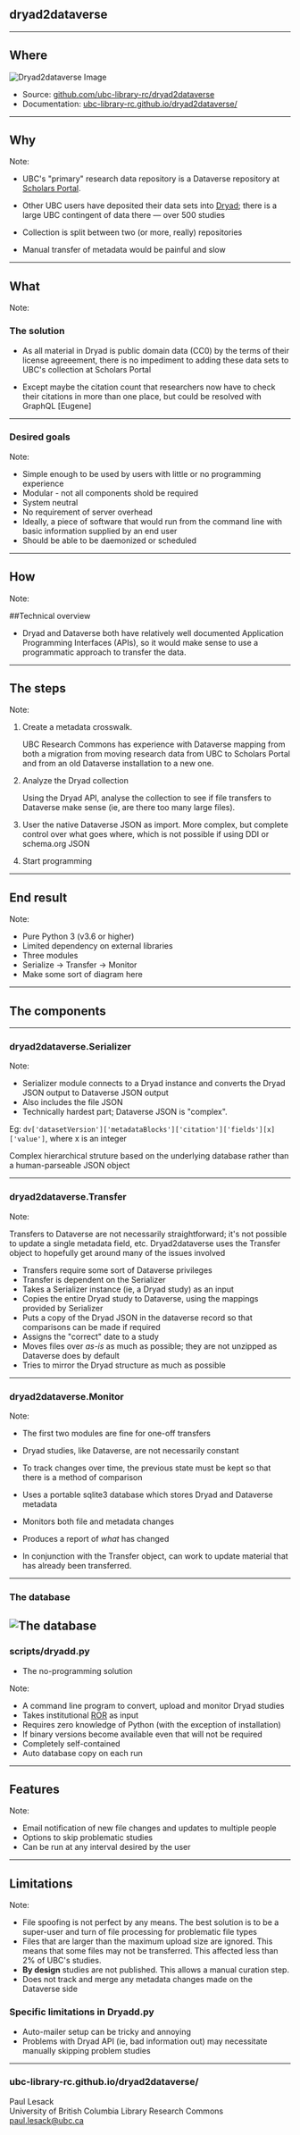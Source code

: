 ## dryad2dataverse

---

## Where 

![Dryad2dataverse Image](Images/dryad2dataverseLogo.png)

* Source: [github.com/ubc-library-rc/dryad2dataverse](https://github.com/ubc-library-rc/dryad2dataverse)
* Documentation: [ubc-library-rc.github.io/dryad2dataverse/](https://ubc-library-rc.github.io/dryad2dataverse/)

---

## Why 

Note:

* UBC's "primary" research data repository is a Dataverse repository at [Scholars Portal](https://dataverse.scholarsportal.info).

* Other UBC users have deposited their data sets into [Dryad](https://datadryad.org); there is a large UBC contingent of data there — over 500 studies

* Collection is split between two (or more, really) repositories

* Manual transfer of metadata would be painful and slow

---

## What

Note:

### The solution

* As all material in Dryad is public domain data (CC0) by the terms of their license agreeement, there is no impediment to adding these data sets to UBC's collection at Scholars Portal

* Except maybe the citation count that researchers now have to check their citations in more than one place, but could be resolved with GraphQL [Eugene]

---

### Desired goals

Note:

* Simple enough to be used by users with little or no programming experience
* Modular - not all components shold be required
* System neutral
* No requirement of server overhead
* Ideally, a piece of software that would run from the command line with basic information supplied by an end user
* Should be able to be daemonized or scheduled

---

## How

Note:

##Technical overview 

* Dryad and Dataverse both have relatively well documented Application Programming Interfaces (APIs), so it would make sense to use a programmatic approach to transfer the data.

---

## The steps

Note:

1. Create a metadata crosswalk.

	UBC Research Commons has experience with Dataverse mapping from both a migration from moving research data from UBC to Scholars Portal and from an old Dataverse installation to a new one.


2. Analyze the Dryad collection
	
	Using the Dryad API, analyse the collection to see if file transfers to Dataverse make sense (ie, are there too many large files).

3. User the native Dataverse JSON as import. More complex, but complete control over what goes where, which is not possible if using DDI or schema.org JSON

4. Start programming

---

## End result

Note:

* Pure Python 3 (v3.6 or higher)
* Limited dependency on external libraries
* Three modules
* Serialize -> Transfer -> Monitor
* Make some sort of diagram here

---

## The components

---


### dryad2dataverse.Serializer


Note:


* Serializer module connects to a Dryad instance and converts the Dryad JSON output to Dataverse JSON output
* Also includes the file JSON
* Technically hardest part; Dataverse JSON is "complex".

Eg: `dv['datasetVersion']['metadataBlocks']['citation']['fields'][x]['value']`, where x is an integer

Complex hierarchical struture based on the underlying database rather than a human-parseable JSON object

---

### dryad2dataverse.Transfer


Note:

Transfers to Dataverse are not necessarily straightforward; it's not possible to update a single metadata field, etc. Dryad2dataverse uses the Transfer object to hopefully get around many of the issues involved

* Transfers require some sort of Dataverse privileges
* Transfer is dependent on the Serializer
* Takes a Serializer instance (ie, a Dryad study) as an input
* Copies the entire Dryad study to Dataverse, using the mappings provided by Serializer
* Puts a copy of the Dryad JSON in the dataverse record so that comparisons can be made if required
* Assigns the "correct" date to a study
* Moves files over *as-is* as much as possible; they are not unzipped as Dataverse does by default
* Tries to mirror the Dryad structure as much as possible

---

### dryad2dataverse.Monitor

Note:

* The first two modules are fine for one-off transfers
* Dryad studies, like Dataverse, are not necessarily constant
* To track changes over time, the previous state must be kept so that there is a method of comparison

* Uses a portable sqlite3 database which stores Dryad and Dataverse metadata
* Monitors both file and metadata changes
* Produces a report of *what* has changed

* In conjunction with the Transfer object, can work to update material that has already been transferred.

---

### The database

![The database](Images/dryad2dataverse.relationships.real.large.png)
---

### scripts/dryadd.py

* The no-programming solution

Note:

* A command line program to convert, upload and monitor Dryad studies
* Takes institutional [ROR](https://ror.org) as input
* Requires zero knowledge of Python (with the exception of installation)
* If binary versions become available even that will not be required
* Completely self-contained
* Auto database copy on each run

---

## Features

Note:

* Email notification of new file changes and updates to multiple people
* Options to skip problematic studies
* Can be run at any interval desired by the user

---

## Limitations


Note:

* File spoofing is not perfect by any means. The best solution is to be a super-user and turn of file processing for problematic file types
* Files that are larger than the maximum upload size are ignored. This means that some files may not be transferred. This affected less than 2% of UBC's studies.
* **By design** studies are not published. This allows a manual curation step.
* Does not track and merge any metadata changes made on the Dataverse side


### Specific limitations in Dryadd.py

* Auto-mailer setup can be tricky and annoying
* Problems with Dryad API (ie, bad information out) may necessitate manually skipping problem studies

---

### ubc-library-rc.github.io/dryad2dataverse/ <!-- .element: style="text-align: left;"  --> 

Paul Lesack <!-- .element: style="text-align: left;"  -->  
University of British Columbia Library Research Commons<!-- .element: style="text-align: left;"  -->   
paul.lesack@ubc.ca<!-- .element: style="text-align: left;"  -->




